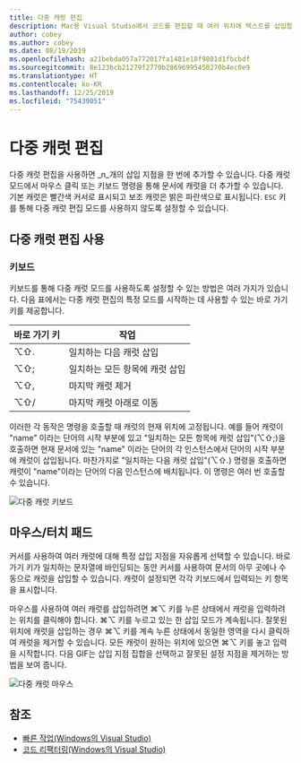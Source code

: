 ```yaml
---
title: 다중 캐럿 편집
description: Mac용 Visual Studio에서 코드를 편집할 때 여러 위치에 텍스트를 삽입합니다.
author: cobey
ms.author: cobey
ms.date: 08/19/2019
ms.openlocfilehash: a21bebda057a772017fa1481e18f9801d1fbcbdf
ms.sourcegitcommit: 8e123bcb21279f2770b28696995450270b4ec0e9
ms.translationtype: HT
ms.contentlocale: ko-KR
ms.lasthandoff: 12/25/2019
ms.locfileid: "75439051"
---
```

# <a name="multi-caret-editing"></a>다중 캐럿 편집

다중 캐럿 편집을 사용하면 _n_개의 삽입 지점을 한 번에 추가할 수 있습니다. 다중 캐럿 모드에서 마우스 클릭 또는 키보드 명령을 통해 문서에 캐럿을 더 추가할 수 있습니다. 기본 캐럿은 빨간색 커서로 표시되고 보조 캐럿은 밝은 파란색으로 표시됩니다. `ESC` 키를 통해 다중 캐럿 편집 모드를 사용하지 않도록 설정할 수 있습니다.

## <a name="enabling-multi-caret-editing"></a>다중 캐럿 편집 사용

### <a name="keyboard"></a>키보드

키보드를 통해 다중 캐럿 모드를 사용하도록 설정할 수 있는 방법은 여러 가지가 있습니다. 다음 표에서는 다중 캐럿 편집의 특정 모드를 시작하는 데 사용할 수 있는 바로 가기 키를 제공합니다.

| 바로 가기 키  | 작업                        | 
|---------| ------------------------------|
|  ⌥⇧.   | 일치하는 다음 캐럿 삽입    | 
|  ⌥⇧;   | 일치하는 모든 항목에 캐럿 삽입 | 
|  ⌥⇧,   | 마지막 캐럿 제거             | 
|  ⌥⇧/   | 마지막 캐럿 아래로 이동          | 

이러한 각 동작은 명령을 호출할 때 캐럿의 현재 위치에 고정됩니다. 예를 들어 캐럿이 "name" 이라는 단어의 시작 부분에 있고 "일치하는 모든 항목에 캐럿 삽입"(⌥⇧;)을 호출하면 현재 문서에 있는 "name" 이라는 단어의 각 인스턴스에서 단어의 시작 부분에 캐럿이 삽입됩니다. 마찬가지로 "일치하는 다음 캐럿 삽입"(⌥⇧.) 명령을 호출하면 캐럿이 "name"이라는 단어의 다음 인스턴스에 배치됩니다. 이 명령은 여러 번 호출할 수 있습니다.

![다중 캐럿 키보드](media/multi-caret-keyboard.gif)

## <a name="mousetouchpad"></a>마우스/터치 패드

커서를 사용하여 여러 캐럿에 대해 특정 삽입 지점을 자유롭게 선택할 수 있습니다. 바로 가기 키가 일치하는 문자열에 바인딩되는 동안 커서를 사용하여 문서의 아무 곳에나 수동으로 캐럿을 삽입할 수 있습니다. 캐럿이 설정되면 각각 키보드에서 입력되는 키 항목을 표시합니다.

마우스를 사용하여 여러 캐럿를 삽입하려면 ⌘⌥ 키를 누른 상태에서 캐럿을 입력하려는 위치를 클릭해야 합니다. ⌘⌥ 키를 누르고 있는 한 삽입 모드가 계속됩니다. 잘못된 위치에 캐럿을 삽입하는 경우 ⌘⌥ 키를 계속 누른 상태에서 동일한 영역을 다시 클릭하여 캐럿을 제거할 수 있습니다. 모든 캐럿이 원하는 위치에 있으면 ⌘⌥ 키를 놓고 입력을 시작합니다. 다음 GIF는 삽입 지점 집합을 선택하고 잘못된 설정 지점을 제거하는 방법을 보여 줍니다.

![다중 캐럿 마우스](media/multi-caret-mouse.gif)

## <a name="see-also"></a>참조

- [빠른 작업(Windows의 Visual Studio)](/visualstudio/ide/quick-actions)
- [코드 리팩터링(Windows의 Visual Studio)](/visualstudio/ide/refactoring-in-visual-studio)
